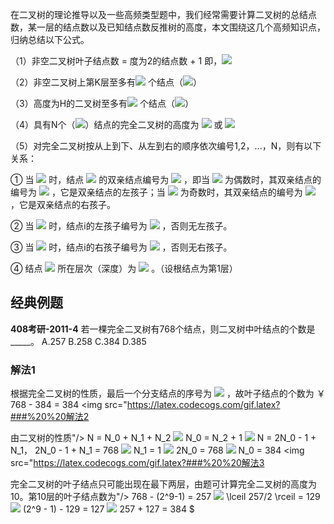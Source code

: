   
  
在二叉树的理论推导以及一些高频类型题中，我们经常需要计算二叉树的总结点数，某一层的结点数以及已知结点数反推树的高度，本文围绕这几个高频知识点，归纳总结以下公式。
  
（1）非空二叉树叶子结点数 = 度为2的结点数 + 1 即，<img src="https://latex.codecogs.com/gif.latex?N_0%20=%20N_2%20+%201"/>
  
（2）非空二叉树上第K层至多有<img src="https://latex.codecogs.com/gif.latex?2^{k-1}"/> 个结点（<img src="https://latex.codecogs.com/gif.latex?K%20&#x5C;ge%201"/>）
  
（3）高度为H的二叉树至多有<img src="https://latex.codecogs.com/gif.latex?2^H%20-%201"/> 个结点（<img src="https://latex.codecogs.com/gif.latex?H%20&#x5C;ge%201"/>）
  
（4）具有N个（<img src="https://latex.codecogs.com/gif.latex?N%20&gt;%200"/>）结点的完全二叉树的高度为 <img src="https://latex.codecogs.com/gif.latex?&#x5C;lceil%20log_2{(N+1)}%20&#x5C;rceil"/> 或 <img src="https://latex.codecogs.com/gif.latex?&#x5C;lfloor%20log_2{N}%20&#x5C;rfloor%20+%201"/>
  
（5）对完全二叉树按从上到下、从左到右的顺序依次编号1,2，...，N，则有以下关系：
  
① 当 <img src="https://latex.codecogs.com/gif.latex?i%20&gt;%201"/> 时，结点 <img src="https://latex.codecogs.com/gif.latex?i"/> 的双亲结点编号为 <img src="https://latex.codecogs.com/gif.latex?&#x5C;lfloor%20i&#x2F;2%20&#x5C;rfloor"/> ，即当 <img src="https://latex.codecogs.com/gif.latex?i"/> 为偶数时，其双亲结点的编号为 <img src="https://latex.codecogs.com/gif.latex?i&#x2F;2"/> ，它是双亲结点的左孩子；当 <img src="https://latex.codecogs.com/gif.latex?i"/> 为奇数时，其双亲结点的编号为 <img src="https://latex.codecogs.com/gif.latex?(i-1)&#x2F;2"/> ，它是双亲结点的右孩子。
  
② 当 <img src="https://latex.codecogs.com/gif.latex?2i%20&#x5C;le%20N"/> 时，结点i的左孩子编号为 <img src="https://latex.codecogs.com/gif.latex?2i"/> ，否则无左孩子。
  
③ 当 <img src="https://latex.codecogs.com/gif.latex?2i+1%20&#x5C;le%20N"/> 时，结点i的右孩子编号为 <img src="https://latex.codecogs.com/gif.latex?2i+1"/> ，否则无右孩子。
  
④ 结点 <img src="https://latex.codecogs.com/gif.latex?i"/> 所在层次（深度）为 <img src="https://latex.codecogs.com/gif.latex?&#x5C;lfloor%20log_2{i}%20&#x5C;rfloor%20+1"/> 。（设根结点为第1层）
  
##  经典例题
  
**408考研-2011-4** 若一棵完全二叉树有768个结点，则二叉树中叶结点的个数是_____。
A.257    B.258    C.384    D.385
  
###  解法1
  
  
根据完全二叉树的性质，最后一个分支结点的序号为 <img src="https://latex.codecogs.com/gif.latex?&#x5C;lfloor%20n&#x2F;2%20&#x5C;rfloor%20=%20&#x5C;lfloor%20768&#x2F;2%20&#x5C;rfloor%20=%20384"/> ，故叶子结点的个数为 ￥ 768 - 384 = 384 <img src="https://latex.codecogs.com/gif.latex?###%20%20解法2由二叉树的性质"/> N = N_0 + N_1 + N_2 <img src="https://latex.codecogs.com/gif.latex?和"/> N_0 = N_2 + 1 <img src="https://latex.codecogs.com/gif.latex?可知，"/> N = 2N_0 - 1 + N_1， 2N_0 - 1 + N_1 = 768 <img src="https://latex.codecogs.com/gif.latex?，显然，"/> N_1 = 1 <img src="https://latex.codecogs.com/gif.latex?，"/> 2N_0 = 768 <img src="https://latex.codecogs.com/gif.latex?，则"/> N_0 = 384 <img src="https://latex.codecogs.com/gif.latex?###%20%20解法3完全二叉树的叶子结点只可能出现在最下两层，由题可计算完全二叉树的高度为10。第10层的叶子结点数为"/> 768 - (2^9-1) = 257 <img src="https://latex.codecogs.com/gif.latex?；第10层的叶子结点在第9层公有"/> \lceil 257/2 \rceil = 129 <img src="https://latex.codecogs.com/gif.latex?个父节点，第9层的叶子结点数为"/> (2^9 - 1) - 129 = 127 <img src="https://latex.codecogs.com/gif.latex?，则叶子结点总数为"/> 257 + 127 = 384 $
  